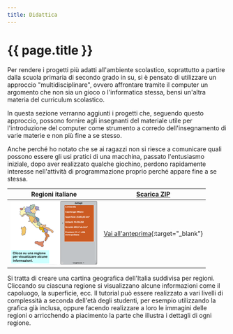 ```yaml
---
title: Didattica
---
```


# {{ page.title }}

Per rendere i progetti più adatti all'ambiente scolastico, soprattutto a partire dalla scuola primaria di secondo grado in su, si è pensato di utilizzare un approccio "multidisciplinare", ovvero affrontare tramite il computer un argomento che non sia un gioco o l'informatica stessa, bensì un'altra materia del curriculum scolastico.

In questa sezione verranno aggiunti i progetti che, seguendo questo approccio, possono fornire agli insegnanti del materiale utile per l'introduzione del computer come strumento a corredo dell'insegnamento di varie materie e non più fine a se stesso.

Anche perché ho notato che se ai ragazzi non si riesce a comunicare quali possono essere gli usi pratici di una macchina, passato l'entusiasmo iniziale, dopo aver realizzato qualche giochino, perdono rapidamente interesse nell'attività di programmazione proprio perché appare fine a se stessa.

| Regioni italiane | [Scarica ZIP](files/regioni_italiane.zip) |
| --- | --- |
| ![Regioni italiane](images/regioni_italiane.png) | [Vai all'anteprima](https://scratch.mit.edu/projects/237549863/){:target="_blank"} |

Si tratta di creare una cartina geografica dell'Italia suddivisa per regioni. Cliccando su ciascuna regione si visualizzano alcune informazioni come il capoluogo, la superficie, ecc. Il tutorial può essere realizzato a vari livelli di complessità a seconda dell'età degli studenti, per esempio utilizzando la grafica già inclusa, oppure facendo realizzare a loro le immagini delle regioni o arricchendo a piacimento la parte che illustra i dettagli di ogni regione.
